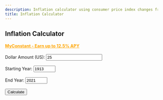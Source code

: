 ```yaml
---
description: Inflation calculator using consumer price index changes from 1913 to 2021
title: Inflation Calculator
---
```

<script src="{{ base.url | prepend: site.url }}/assets/js/inflation_calculator.js"></script>
<link id="stylesheet" rel="stylesheet" type="text/css" href="{{ base.url | prepend: site.url }}/assets/css/calculator.css">

<div class="inflation">
<h2>Inflation Calculator</h2>
<h4><a href="https://www.myconstant.com/sign-up?r=stevob144" target="_'blank'" style="color: #ffa500 !important;">MyConstant - Earn up to 12.5% APY</a></h4>
<label>Dollar Amount (US):</label>

 <input id="dollarField" type="number" value="25" oninput="javascript: if (this.value.length &gt; this.maxLength) this.value = this.value.slice(0, this.maxLength);" maxlength="128" onkeypress="return isNumberKey(event)"/>
<br/>
<br/>
 <label for="start">Starting Year:</label>

 <input id="startYearField" type="number" value="1913" min="1913" max="2021" oninput="javascript: if (this.value.length &gt; this.maxLength) this.value = this.value.slice(0, this.maxLength);" maxlength="128" onkeypress="return isNumberKey(event)"/>
<br/>
<br/>
<label>End Year:  </label>
 <input id="endYearField" type="number" value="2021" min="1913" max="2021" oninput="javascript: if (this.value.length &gt; this.maxLength) this.value = this.value.slice(0, this.maxLength);" maxlength="128" onkeypress="return isNumberKey(event)"/>
<br/>
<br/>
 <button onClick="calculate()">Calculate</button>
<br/>
<br/>

<div class="result">
 <label id="output"></label>
</div>

</div>
